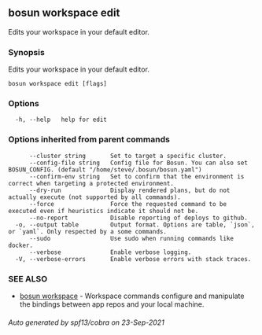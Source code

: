 ## bosun workspace edit

Edits your workspace in your default editor.

### Synopsis

Edits your workspace in your default editor.

```
bosun workspace edit [flags]
```

### Options

```
  -h, --help   help for edit
```

### Options inherited from parent commands

```
      --cluster string       Set to target a specific cluster.
      --config-file string   Config file for Bosun. You can also set BOSUN_CONFIG. (default "/home/steve/.bosun/bosun.yaml")
      --confirm-env string   Set to confirm that the environment is correct when targeting a protected environment.
      --dry-run              Display rendered plans, but do not actually execute (not supported by all commands).
      --force                Force the requested command to be executed even if heuristics indicate it should not be.
      --no-report            Disable reporting of deploys to github.
  -o, --output table         Output format. Options are table, `json`, or `yaml`. Only respected by a some commands.
      --sudo                 Use sudo when running commands like docker.
      --verbose              Enable verbose logging.
  -V, --verbose-errors       Enable verbose errors with stack traces.
```

### SEE ALSO

* [bosun workspace](bosun_workspace.md)	 - Workspace commands configure and manipulate the bindings between app repos and your local machine.

###### Auto generated by spf13/cobra on 23-Sep-2021
